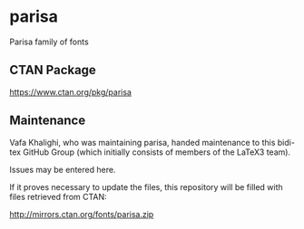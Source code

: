 # parisa
Parisa family of fonts

## CTAN Package
 https://www.ctan.org/pkg/parisa



## Maintenance
Vafa Khalighi, who was maintaining parisa, handed maintenance to this bidi-tex
GitHub Group (which initially consists of members of the LaTeX3 team).

Issues may be entered here.

If it proves necessary to update the files, this repository will
be filled with files retrieved from CTAN:

http://mirrors.ctan.org/fonts/parisa.zip


